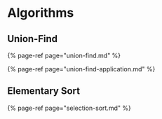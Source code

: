 # Algorithms

## Union-Find

{% page-ref page="union-find.md" %}

{% page-ref page="union-find-application.md" %}

## Elementary Sort

{% page-ref page="selection-sort.md" %}



